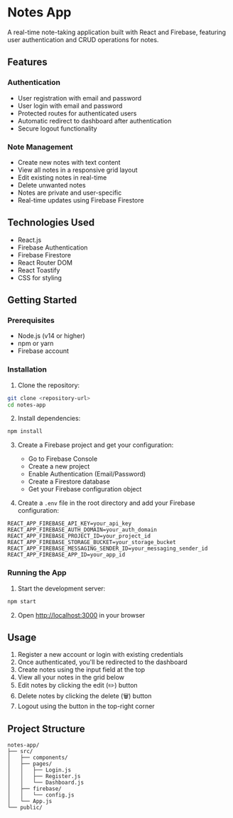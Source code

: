 # Notes App

A real-time note-taking application built with React and Firebase, featuring user authentication and CRUD operations for notes.

## Features

### Authentication
- User registration with email and password
- User login with email and password
- Protected routes for authenticated users
- Automatic redirect to dashboard after authentication
- Secure logout functionality

### Note Management
- Create new notes with text content
- View all notes in a responsive grid layout
- Edit existing notes in real-time
- Delete unwanted notes
- Notes are private and user-specific
- Real-time updates using Firebase Firestore

## Technologies Used
- React.js
- Firebase Authentication
- Firebase Firestore
- React Router DOM
- React Toastify
- CSS for styling

## Getting Started

### Prerequisites
- Node.js (v14 or higher)
- npm or yarn
- Firebase account

### Installation

1. Clone the repository:
```bash
git clone <repository-url>
cd notes-app
```

2. Install dependencies:
```bash
npm install
```

3. Create a Firebase project and get your configuration:
   - Go to Firebase Console
   - Create a new project
   - Enable Authentication (Email/Password)
   - Create a Firestore database
   - Get your Firebase configuration object

4. Create a `.env` file in the root directory and add your Firebase configuration:
```
REACT_APP_FIREBASE_API_KEY=your_api_key
REACT_APP_FIREBASE_AUTH_DOMAIN=your_auth_domain
REACT_APP_FIREBASE_PROJECT_ID=your_project_id
REACT_APP_FIREBASE_STORAGE_BUCKET=your_storage_bucket
REACT_APP_FIREBASE_MESSAGING_SENDER_ID=your_messaging_sender_id
REACT_APP_FIREBASE_APP_ID=your_app_id
```

### Running the App

1. Start the development server:
```bash
npm start
```

2. Open [http://localhost:3000](http://localhost:3000) in your browser

## Usage

1. Register a new account or login with existing credentials
2. Once authenticated, you'll be redirected to the dashboard
3. Create notes using the input field at the top
4. View all your notes in the grid below
5. Edit notes by clicking the edit (✏️) button
6. Delete notes by clicking the delete (🗑️) button
7. Logout using the button in the top-right corner

## Project Structure
```
notes-app/
├── src/
│   ├── components/
│   ├── pages/
│   │   ├── Login.js
│   │   ├── Register.js
│   │   └── Dashboard.js
│   ├── firebase/
│   │   └── config.js
│   └── App.js
└── public/
```
